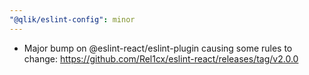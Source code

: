 ```yaml
---
"@qlik/eslint-config": minor
---
```


- Major bump on @eslint-react/eslint-plugin causing some rules to change: <https://github.com/Rel1cx/eslint-react/releases/tag/v2.0.0>
